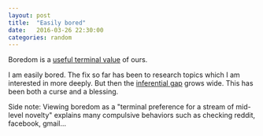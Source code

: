 ```yaml
---
layout: post
title:  "Easily bored"
date:   2016-03-26 22:30:00
categories: random 
---
```


Boredom is a [useful terminal value](http://lesswrong.com/lw/xr/in_praise_of_boredom/) of ours.

I am easily bored. The fix so far has been to research topics which I am interested in more deeply. But then
the [inferential gap](https://wiki.lesswrong.com/wiki/Inferential_distance) grows wide. This has been both
a curse and a blessing.

Side note: Viewing boredom as a "terminal preference for a stream of mid-level novelty" explains many compulsive
behaviors such as checking reddit, facebook, gmail...

